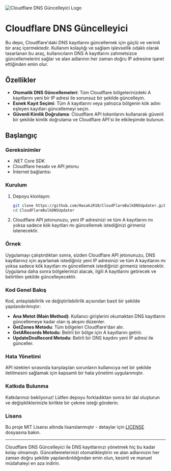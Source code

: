 ![Cloudflare DNS Güncelleyici Logo](https://github.com/kullanıcıadınız/repoadı/blob/main/assets/cksdebk.jpg)
# Cloudflare DNS Güncelleyici

Bu depo, Cloudflare'daki DNS kayıtlarını güncellemek için güçlü ve verimli bir araç içermektedir. Kullanım kolaylığı ve sağlam işlevsellik odaklı olarak tasarlanan bu araç, kullanıcıların DNS A kayıtlarını zahmetsizce güncellemelerini sağlar ve alan adlarının her zaman doğru IP adresine işaret ettiğinden emin olur.

## Özellikler

- **Otomatik DNS Güncellemeleri**: Tüm Cloudflare bölgelerinizdeki A kayıtlarını yeni bir IP adresi ile sorunsuz bir şekilde güncelleyin.
- **Esnek Kayıt Seçimi**: Tüm A kayıtlarını veya yalnızca bölgenin kök adını eşleyen kayıtları güncellemeyi seçin.
- **Güvenli Kimlik Doğrulama**: Cloudflare API tokenlarını kullanarak güvenli bir şekilde kimlik doğrulama ve Cloudflare API'si ile etkileşimde bulunun.

## Başlangıç

### Gereksinimler

- .NET Core SDK
- Cloudflare hesabı ve API jetonu
- İnternet bağlantısı

### Kurulum

1. Depoyu klonlayın:

    ```sh
    git clone https://github.com/HasakiR10/CloudFlareBulkDNSUpdater.git
    cd CloudFlareBulkDNSUpdater
    ```

2. Cloudflare API jetonunuzu, yeni IP adresinizi ve tüm A kayıtlarını mı yoksa sadece kök kayıtları mı güncellemek istediğinizi girmeniz istenecektir.

### Örnek

Uygulamayı çalıştırdıktan sonra, sizden Cloudflare API jetonunuzu, DNS kayıtlarınız için ayarlamak istediğiniz yeni IP adresinizi ve tüm A kayıtlarını mı yoksa sadece kök kayıtları mı güncellemek istediğinizi girmeniz istenecektir. Uygulama daha sonra bölgelerinizi alacak, ilgili A kayıtlarını getirecek ve belirtilen şekilde güncelleyecektir.

### Kod Genel Bakış

Kod, anlaşılabilirlik ve değiştirilebilirlik açısından basit bir şekilde yapılandırılmıştır:

- **Ana Metot (Main Method)**: Kullanıcı girişlerini okumaktan DNS kayıtlarını güncellemeye kadar olan iş akışını düzenler.
- **GetZones Metodu**: Tüm bölgeleri Cloudflare'dan alır.
- **GetARecords Metodu**: Belirli bir bölge için A kayıtlarını getirir.
- **UpdateDnsRecord Metodu**: Belirli bir DNS kaydını yeni IP adresi ile günceller.

### Hata Yönetimi

API istekleri sırasında karşılaşılan sorunların kullanıcıya net bir şekilde iletilmesini sağlamak için kapsamlı bir hata yönetimi uygulanmıştır.

### Katkıda Bulunma

Katkılarınızı bekliyoruz! Lütfen depoyu forkladıktan sonra bir dal oluşturun ve değişikliklerinizle birlikte bir çekme isteği gönderin.

### Lisans

Bu proje MIT Lisansı altında lisanslanmıştır - detaylar için [LICENSE](LICENSE) dosyasına bakın.

---

Cloudflare DNS Güncelleyici ile DNS kayıtlarınızı yönetmek hiç bu kadar kolay olmamıştı. Güncellemelerinizi otomatikleştirin ve alan adlarınızın her zaman doğru şekilde yapılandırıldığından emin olun, kesinti ve manuel müdahaleyi en aza indirin.
